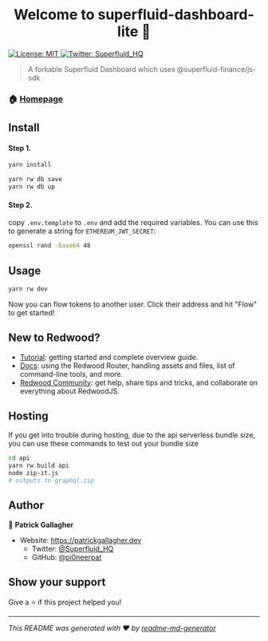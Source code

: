 <h1 align="center">Welcome to superfluid-dashboard-lite 👋</h1>
<p>
  <a href="#" target="_blank">
    <img alt="License: MIT" src="https://img.shields.io/badge/License-MIT-yellow.svg" />
  </a>
  <a href="https://twitter.com/Superfluid\_HQ" target="_blank">
    <img alt="Twitter: Superfluid_HQ" src="https://img.shields.io/twitter/follow/Superfluid_HQ.svg?style=social" />
  </a>
</p>

> A forkable Superfluid Dashboard which uses @superfluid-finance/js-sdk

### 🏠 [Homepage](https://superfluid.finance)

## Install

#### Step 1.

```sh
yarn install

yarn rw db save
yarn rw db up
```

#### Step 2.

copy `.env.template` to `.env` and add the required variables. You can use this to generate a string for `ETHEREUM_JWT_SECRET`:

```bash
openssl rand -base64 48
```

## Usage

```sh
yarn rw dev
```

Now you can flow tokens to another user. Click their address and hit "Flow" to get started!

## New to Redwood?

- [Tutorial](https://redwoodjs.com/tutorial/welcome-to-redwood): getting started and complete overview guide.
- [Docs](https://redwoodjs.com/docs/introduction): using the Redwood Router, handling assets and files, list of command-line tools, and more.
- [Redwood Community](https://community.redwoodjs.com): get help, share tips and tricks, and collaborate on everything about RedwoodJS.

## Hosting

If you get into trouble during hosting, due to the api serverless bundle size, you can use these commands to test out your bundle size

```bash
cd api
yarn rw build api
node zip-it.js
# outputs to graphql.zip
```

## Author

👤 **Patrick Gallagher**

- Website: https://patrickgallagher.dev
  - Twitter: [@Superfluid_HQ](https://twitter.com/pi0neerpat)
  - GitHub: [@pi0neerpat](https://github.com/pi0neerpat)

## Show your support

Give a ⭐️ if this project helped you!

---

_This README was generated with ❤️ by [readme-md-generator](https://github.com/kefranabg/readme-md-generator)_
